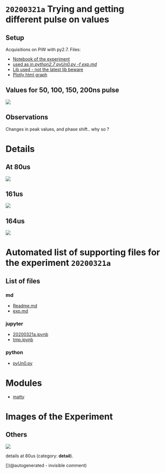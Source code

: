 # `20200321a` Trying and getting different pulse on values

## Setup

Acquisitions on PiW with py2.7. Files:

* [Notebook of the experiment](/matty/20200321a/20200321a.ipynb)
* [used as in _python2.7 pyUn0.py -f exp.md_](/matty/20200321a/exp.md)
* [Lib used - not the latest lib beware](/matty/20200321a/pyUn0.py)
* [Plotly html graph](/matty/20200321a/comparing_pulse_widths.html)

## Values for 50, 100, 150, 200ns pulse

![](/matty/20200321a/overview.png)

## Observations

Changes in peak values, and phase shift.. why so ?

# Details

## At 80us

![](/matty/20200321a/detail_80us.png)

## 161us

![](/matty/20200321a/detail_161.5.png)

## 164us

![](/matty/20200321a/detail_164.4.png)




# Automated list of supporting files for the __experiment `20200321a`__

## List of files

### md

* [Readme.md](/matty/20200321a/Readme.md)
* [exp.md](/matty/20200321a/exp.md)


### jupyter

* [20200321a.ipynb](/matty/20200321a/20200321a.ipynb)
* [tmp.ipynb](/tmp.ipynb)


### python

* [pyUn0.py](/matty/20200321a/pyUn0.py)





# Modules

* [matty](/matty/)




# Images of the Experiment

## Others

![](/matty/20200321a/detail_80us.png)

details at 80us (category: __detail__).










[](@autogenerated - invisible comment)